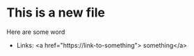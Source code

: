 # This is a new file
Here are some word

- Links: \<a href=\"https://link-to-something"> something\</a>
